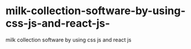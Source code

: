 # milk-collection-software-by-using-css-js-and-react-js-
milk collection software by using css js and react js 
